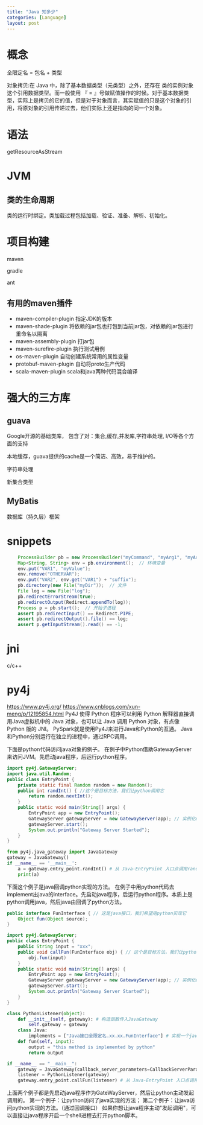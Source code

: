 ```yaml
---
title: "Java 知多少"
categories: [Language]
layout: post
---
```


# 概念

全限定名 = 包名 + 类型

对象拷贝:在 Java 中，除了基本数据类型（元类型）之外，还存在 类的实例对象 这个引用数据类型。而一般使用 『 = 』号做赋值操作的时候。对于基本数据类型，实际上是拷贝的它的值，但是对于对象而言，其实赋值的只是这个对象的引用，将原对象的引用传递过去，他们实际上还是指向的同一个对象。


# 语法

getResourceAsStream


# JVM

## 类的生命周期

类的运行时绑定。类加载过程包括加载、验证、准备、解析、初始化。


# 项目构建

maven

gradle

ant


## 有用的maven插件

- maven-compiler-plugin 指定JDK的版本
- maven-shade-plugin 将依赖的jar包也打包到当前jar包，对依赖的jar包进行重命名以隔离
- maven-assembly-plugin 打jar包
- maven-surefire-plugin 执行测试用例
- os-maven-plugin 自动创建系统常用的属性变量
- protobuf-maven-plugin 自动将proto生产代码
- scala-maven-plugin scala和java两种代码混合编译




# 强大的三方库

## guava

Google开源的基础类库， 包含了对：集合,缓存,并发库,字符串处理, I/O等各个方面的支持

本地缓存，guava提供的cache是一个简洁、高效，易于维护的。

字符串处理

新集合类型


## MyBatis

数据库（持久层）框架




# snippets

```java
    ProcessBuilder pb = new ProcessBuilder("myCommand", "myArg1", "myArg2");
    Map<String, String> env = pb.environment();  // 环境变量 
    env.put("VAR1", "myValue");
    env.remove("OTHERVAR");
    env.put("VAR2", env.get("VAR1") + "suffix");
    pb.directory(new File("myDir"));  // 文件
    File log = new File("log");
    pb.redirectErrorStream(true);
    pb.redirectOutput(Redirect.appendTo(log));
    Process p = pb.start();  // 开始子进程
    assert pb.redirectInput() == Redirect.PIPE;
    assert pb.redirectOutput().file() == log;
    assert p.getInputStream().read() == -1;
```


# jni

c/c++

# py4j
https://www.py4j.org/
https://www.cnblogs.com/xun-meng/p/12195854.html
Py4J 使得 Python 程序可以利用 Python 解释器直接调用Java虚拟机中的 Java 对象，也可以让 Java 调用 Python 对象，有点像 Python 版的 JNI。 
PySpark就是使用Py4J来进行Java和Python的互通。
Java和Python分别运行在独立的进程中，通过RPC调用。

下面是python代码访问java对象的例子。 在例子中Python借助GatewayServer来访问JVM。先启动java程序，后运行python程序。

```java
import py4j.GatewayServer;
import java.util.Random;
public class EntryPoint {
    private static final Random random = new Random();
    public int randInt() { //这个是目标方法，我们让python调用它
        return random.nextInt();
    }
    public static void main(String[] args) {
        EntryPoint app = new EntryPoint();
        GatewayServer gatewayServer = new GatewayServer(app); // 实例化entry_point， 允许 Python 程序通过本地网络套接字与 JVM 通信
        gatewayServer.start();
        System.out.println("Gateway Server Started");
    }
}
```

```python
from py4j.java_gateway import JavaGateway
gateway = JavaGateway()
if __name__ == '__main__':
    a = gateway.entry_point.randInt() # 从 Java-EntryPoint 入口点调用randInt函数
    print(a)
```


下面这个例子是java回调python实现的方法。 在例子中用python代码去implement出java的interface。先启动java程序，后运行python程序。本质上是python调用java，然后java由回调了python方法。

```java
public interface FunInterface { // 这是java接口，我们希望用python实现它
    Object fun(Object source);
}
```

```java
import py4j.GatewayServer;
public class EntryPoint {
    public String input = "xxx";
    public void callFun(FunInterface obj) { // 这个是目标方法，我们让python调用它，但其实现却又是python实现
        obj.fun(input)
    } 
    public static void main(String[] args) {
        EntryPoint app = new EntryPoint();
        GatewayServer gatewayServer = new GatewayServer(app); // 实例化entry_point，允许Python程序通过本地网络套接字与 JVM 通信
        gatewayServer.start();
        System.out.println("Gateway Server Started");
    }
}
```

```python
class PythonListener(object):
    def __init__(self, gateway): # 构造函数传入JavaGateway
        self.gateway = gateway
    class Java:
        implements = ["Java接口全限定名.xx.xx.FunInterface"] # 实现一个java中定义的interface
    def fun(self, input):
        output = "this method is implemented by python"
        return output

if __name__ == "__main__":
    gateway = JavaGateway(callback_server_parameters=CallbackServerParameters())
    listener = PythonListener(gateway)
    gateway.entry_point.callFun(listener) # 从 Java-EntryPoint 入口点调用callFun函数
```



上面两个例子都是先启动java程序作为GateWayServer，然后让python主动发起调用的。
第一个例子：让python访问了java实现的方法；
第二个例子：让java访问python实现的方法。（通过回调接口）
如果你想让java程序主动"发起调用"，可以直接让java程序开启一个shell进程去打开python脚本。